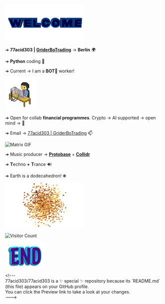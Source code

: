 ![Welcome GIF](images/gifs/welcome.gif)
<p>➔<span>&nbsp;</span><strong>77acid303 | <a href="https://griderbotrading.com" target="_blank"><strong>GriderBoTrading</strong></a></strong><span>&nbsp;</span>&rarr;<span>&nbsp;</span><strong>Berlin</strong><span>&nbsp;</span>🌍</p>
<p>➔ <strong>Python</strong><span>&nbsp;</span>coding 🐍</p>
<p>➔ Current &rarr; I am a<span>&nbsp;</span><strong>BOT</strong>🤖 worker!</p>

![Pixel GIF](images/gifs/pixel.gif)

<p>➔ Open for collab<span>&nbsp;</span><strong>financial programmes</strong>. Crypto &rarr; AI supported &rarr; open mind &rarr; 🤯</p>
<p>➔ Email &rarr; <a href="mailto:griderbotrading@pm.me">77acid303 | GriderBoTrading</a></span> 📫</p>

![Matrix GIF](images/gifs/matrix.gif)

<p>➔ Music producer &rarr; <a href="https://linktr.ee/protobase" target="_blank"><strong>Protobase</strong></a> + <a href="https://linktr.ee/collidr" target="_blank"><strong>Collidr</strong></a></p>
<p>➔<span>&nbsp;</span><strong>T</strong>echno<span>&nbsp;</span><strong>+</strong><span>&nbsp;</span><strong>T</strong>rance 🔊</p>
<p>➔ Earth is a dodecahedron! ❋</p>

![Bitcoin GIF](images/gifs/bitcoin.gif)

![Visitor Count](https://profile-counter.glitch.me/77acid303/count.svg)

![END GIF](images/gifs/end.gif)

<p>&lt;!---<br />77acid303/77acid303 is a ✨ special ✨ repository because its `README.md` (this file) appears on your GitHub profile.<br />You can click the Preview link to take a look at your changes.<br />---&gt;</p>
